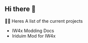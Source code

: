 ## Hi there 👋

👩‍💻 Heres A list of the current projects 
- IW4x Modding Docs
- Iriduim Mod for IW4x
